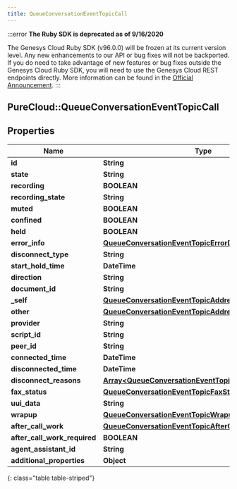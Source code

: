 ```yaml
---
title: QueueConversationEventTopicCall
---
```


:::error
**The Ruby SDK is deprecated as of 9/16/2020**

The Genesys Cloud Ruby SDK (v96.0.0) will be frozen at its current version level. Any new enhancements to our API or bug fixes will not be backported. If you do need to take advantage of new features or bug fixes outside the Genesys Cloud Ruby SDK, you will need to use the Genesys Cloud REST endpoints directly. More information can be found in the [Official Announcement](https://developer.mypurecloud.com/forum/t/announcement-genesys-cloud-ruby-sdk-end-of-life/8850).
:::


## PureCloud::QueueConversationEventTopicCall

## Properties

|Name | Type | Description | Notes|
|------------ | ------------- | ------------- | -------------|
| **id** | **String** |  | [optional] |
| **state** | **String** |  | [optional] |
| **recording** | **BOOLEAN** |  | [optional] |
| **recording_state** | **String** |  | [optional] |
| **muted** | **BOOLEAN** |  | [optional] |
| **confined** | **BOOLEAN** |  | [optional] |
| **held** | **BOOLEAN** |  | [optional] |
| **error_info** | [**QueueConversationEventTopicErrorDetails**](QueueConversationEventTopicErrorDetails.html) |  | [optional] |
| **disconnect_type** | **String** |  | [optional] |
| **start_hold_time** | **DateTime** |  | [optional] |
| **direction** | **String** |  | [optional] |
| **document_id** | **String** |  | [optional] |
| **_self** | [**QueueConversationEventTopicAddress**](QueueConversationEventTopicAddress.html) |  | [optional] |
| **other** | [**QueueConversationEventTopicAddress**](QueueConversationEventTopicAddress.html) |  | [optional] |
| **provider** | **String** |  | [optional] |
| **script_id** | **String** |  | [optional] |
| **peer_id** | **String** |  | [optional] |
| **connected_time** | **DateTime** |  | [optional] |
| **disconnected_time** | **DateTime** |  | [optional] |
| **disconnect_reasons** | [**Array&lt;QueueConversationEventTopicDisconnectReason&gt;**](QueueConversationEventTopicDisconnectReason.html) |  | [optional] |
| **fax_status** | [**QueueConversationEventTopicFaxStatus**](QueueConversationEventTopicFaxStatus.html) |  | [optional] |
| **uui_data** | **String** |  | [optional] |
| **wrapup** | [**QueueConversationEventTopicWrapup**](QueueConversationEventTopicWrapup.html) |  | [optional] |
| **after_call_work** | [**QueueConversationEventTopicAfterCallWork**](QueueConversationEventTopicAfterCallWork.html) |  | [optional] |
| **after_call_work_required** | **BOOLEAN** |  | [optional] |
| **agent_assistant_id** | **String** |  | [optional] |
| **additional_properties** | **Object** |  | [optional] |
{: class="table table-striped"}


